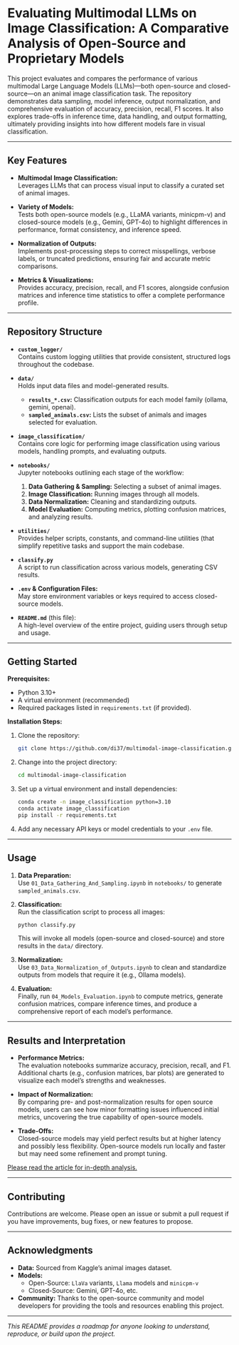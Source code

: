 # Evaluating Multimodal LLMs on Image Classification: A Comparative Analysis of Open-Source and Proprietary Models

This project evaluates and compares the performance of various multimodal Large Language Models (LLMs)—both open-source and closed-source—on an animal image classification task. The repository demonstrates data sampling, model inference, output normalization, and comprehensive evaluation of accuracy, precision, recall, F1 scores. It also explores trade-offs in inference time, data handling, and output formatting, ultimately providing insights into how different models fare in visual classification.

---

## Key Features

- **Multimodal Image Classification:**  
  Leverages LLMs that can process visual input to classify a curated set of animal images.
  
- **Variety of Models:**  
  Tests both open-source models (e.g., LLaMA variants, minicpm-v) and closed-source models (e.g., Gemini, GPT-4o) to highlight differences in performance, format consistency, and inference speed.

- **Normalization of Outputs:**  
  Implements post-processing steps to correct misspellings, verbose labels, or truncated predictions, ensuring fair and accurate metric comparisons.

- **Metrics & Visualizations:**  
  Provides accuracy, precision, recall, and F1 scores, alongside confusion matrices and inference time statistics to offer a complete performance profile.

---

## Repository Structure

- **`custom_logger/`**  
  Contains custom logging utilities that provide consistent, structured logs throughout the codebase.
  
- **`data/`**  
  Holds input data files and model-generated results.  
  - **`results_*.csv`:** Classification outputs for each model family (ollama, gemini, openai).  
  - **`sampled_animals.csv`:** Lists the subset of animals and images selected for evaluation.

- **`image_classification/`**  
  Contains core logic for performing image classification using various models, handling prompts, and evaluating outputs.

- **`notebooks/`**  
  Jupyter notebooks outlining each stage of the workflow:  
  1. **Data Gathering & Sampling:** Selecting a subset of animal images.  
  2. **Image Classification:** Running images through all models.  
  3. **Data Normalization:** Cleaning and standardizing outputs.  
  4. **Model Evaluation:** Computing metrics, plotting confusion matrices, and analyzing results.

- **`utilities/`**  
  Provides helper scripts, constants, and command-line utilities (that simplify repetitive tasks and support the main codebase.

- **`classify.py`**  
  A script to run classification across various models, generating CSV results.

- **`.env` & Configuration Files:**  
  May store environment variables or keys required to access closed-source models.

- **`README.md`** (this file):  
  A high-level overview of the entire project, guiding users through setup and usage.

---

## Getting Started

**Prerequisites:**

- Python 3.10+  
- A virtual environment (recommended)
- Required packages listed in `requirements.txt` (if provided).

**Installation Steps:**

1. Clone the repository:
   ```bash
   git clone https://github.com/di37/multimodal-image-classification.git
   ```
2. Change into the project directory:
   ```bash
   cd multimodal-image-classification
   ```
3. Set up a virtual environment and install dependencies:
   ```bash
   conda create -n image_classification python=3.10
   conda activate image_classification
   pip install -r requirements.txt
   ```
4. Add any necessary API keys or model credentials to your `.env` file.

---

## Usage

1. **Data Preparation:**  
   Use `01_Data_Gathering_And_Sampling.ipynb` in `notebooks/` to generate `sampled_animals.csv`.

2. **Classification:**  
   Run the classification script to process all images:
   ```bash
   python classify.py
   ```
   This will invoke all models (open-source and closed-source) and store results in the `data/` directory.

3. **Normalization:**  
   Use `03_Data_Normalization_of_Outputs.ipynb` to clean and standardize outputs from models that require it (e.g., Ollama models).

4. **Evaluation:**  
   Finally, run `04_Models_Evaluation.ipynb` to compute metrics, generate confusion matrices, compare inference times, and produce a comprehensive report of each model’s performance.

---

## Results and Interpretation

- **Performance Metrics:**  
  The evaluation notebooks summarize accuracy, precision, recall, and F1. Additional charts (e.g., confusion matrices, bar plots) are generated to visualize each model’s strengths and weaknesses.

- **Impact of Normalization:**  
  By comparing pre- and post-normalization results for open source models, users can see how minor formatting issues influenced initial metrics, uncovering the true capability of open-source models.

- **Trade-Offs:**  
  Closed-source models may yield perfect results but at higher latency and possibly less flexibility. Open-source models run locally and faster but may need some refinement and prompt tuning.

[Please read the article for in-depth analysis.](https://medium.com/@d.isham.ai93/evaluating-multimodal-llms-on-image-classification-a-comparative-analysis-of-open-source-and-077c5fc8a9d3)

---

## Contributing

Contributions are welcome. Please open an issue or submit a pull request if you have improvements, bug fixes, or new features to propose.

---

## Acknowledgments

- **Data:** Sourced from Kaggle’s animal images dataset.
- **Models:**  
  - Open-Source: `LlaVa` variants, `Llama` models and `minicpm-v`  
  - Closed-Source: Gemini, GPT-4o, etc.
- **Community:** Thanks to the open-source community and model developers for providing the tools and resources enabling this project.

---

*This README provides a roadmap for anyone looking to understand, reproduce, or build upon the project.*